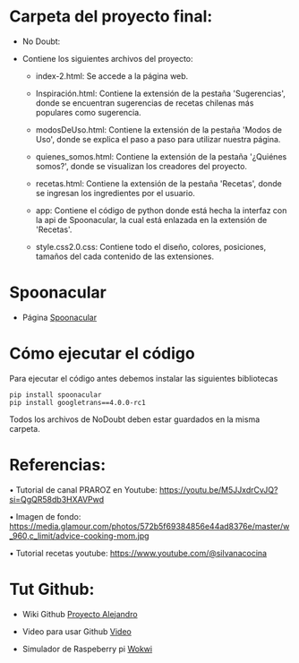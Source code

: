# Carpeta del proyecto final:
* No Doubt:
+ Contiene los siguientes archivos del proyecto:
  - index-2.html: Se accede a la página web.
    
  - Inspiración.html: Contiene la extensión de la pestaña 'Sugerencias', donde se encuentran sugerencias de recetas chilenas más populares como sugerencia.
    
  - modosDeUso.html: Contiene la extensión de la pestaña 'Modos de Uso', donde se explica el paso a paso para utilizar nuestra página.
    
  - quienes_somos.html: Contiene la extensión de la pestaña '¿Quiénes somos?', donde se visualizan los creadores del proyecto.
    
  - recetas.html: Contiene la extensión de la pestaña 'Recetas', donde se ingresan los ingredientes por el usuario.
    
  - app: Contiene el código de python donde está hecha la interfaz con la api de Spoonacular, la cual está enlazada en la extensión de 'Recetas'.
    
  - style.css2.0.css: Contiene todo el diseño, colores, posiciones, tamaños del cada contenido de las extensiones.
    
# Spoonacular
- Página [Spoonacular](https://spoonacular.com/food-api/console#Profile)
# Cómo ejecutar el código
Para ejecutar el código antes debemos instalar las siguientes bibliotecas
```
pip install spoonacular
pip install googletrans==4.0.0-rc1
```
Todos los archivos de NoDoubt deben estar guardados en la misma carpeta.


# Referencias:
• Tutorial de canal PRAROZ en Youtube:
https://youtu.be/M5JJxdrCvJQ?si=QgQR58db3HXAVPwd

• Imagen de fondo: https://media.glamour.com/photos/572b5f69384856e44ad8376e/master/w_960,c_limit/advice-cooking-mom.jpg

• Tutorial recetas youtube: https://www.youtube.com/@silvanacocina


# Tut Github:

- Wiki Github [Proyecto Alejandro](https://github.com/alecacerestel/ProyectoPdi)

- Video para usar Github [Video](https://www.youtube.com/watch?v=Z6VM-Gp3OGw&list=PL-gX0xg7VLB-1O02yLPCBsPUZyV_c9Owg&ab_channel=Developeando)

- Simulador de Raspeberry pi [Wokwi](https://wokwi.com/pi-pico)


